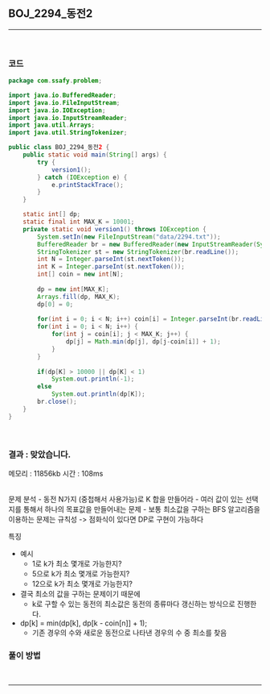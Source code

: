 ## BOJ_2294_동전2

---

<br />

### 코드

```java
package com.ssafy.problem;

import java.io.BufferedReader;
import java.io.FileInputStream;
import java.io.IOException;
import java.io.InputStreamReader;
import java.util.Arrays;
import java.util.StringTokenizer;

public class BOJ_2294_동전2 {
	public static void main(String[] args) {
		try {
			version1();
		} catch (IOException e) {
			e.printStackTrace();
		}
	}

	static int[] dp;
	static final int MAX_K = 10001;
	private static void version1() throws IOException {
		System.setIn(new FileInputStream("data/2294.txt"));
		BufferedReader br = new BufferedReader(new InputStreamReader(System.in));
		StringTokenizer st = new StringTokenizer(br.readLine());
		int N = Integer.parseInt(st.nextToken());
		int K = Integer.parseInt(st.nextToken());
		int[] coin = new int[N];		
				
		dp = new int[MAX_K];
		Arrays.fill(dp, MAX_K);
		dp[0] = 0;
		
		for(int i = 0; i < N; i++) coin[i] = Integer.parseInt(br.readLine());
		for(int i = 0; i < N; i++) {
			for(int j = coin[i]; j < MAX_K; j++) {
				dp[j] = Math.min(dp[j], dp[j-coin[i]] + 1);
			}
		}
		
		if(dp[K] > 10000 || dp[K] < 1)
			System.out.println(-1);
		else
			System.out.println(dp[K]);
		br.close();
	}
}
```

<br />


### 결과 : 맞았습니다.

메모리 : 11856kb
시간 : 108ms

<br />
문제 분석
- 동전 N가지 (중첩해서 사용가능)로 K 합을 만들어라
  - 여러 값이 있는 선택지를 통해서 하나의 목표값을 만들어내는 문제
  - 보통 최소값을 구하는 BFS 알고리즘을 이용하는 문제는 규칙성 -> 점화식이 있다면 DP로 구현이 가능하다

특징
- 예시
  - 1로 k가 최소 몇개로 가능한지?
  - 5으로 k가 최소 몇개로 가능한지? 
  - 12으로 k가 최소 몇개로 가능한지?
- 결국 최소의 값을 구하는 문제이기 때문에
  - k로 구할 수 있는 동전의 최소값은 동전의 종류마다 갱신하는 방식으로 진행한다. 
- dp[k] = min(dp[k], dp[k - coin[n]] + 1);
  - 기존 경우의 수와 새로운 동전으로 나타낸 경우의 수 중 최소를 찾음
### 풀이 방법


<br />

<!--추가 내용 있다면 더 적어주시면 됩니다-->

---
